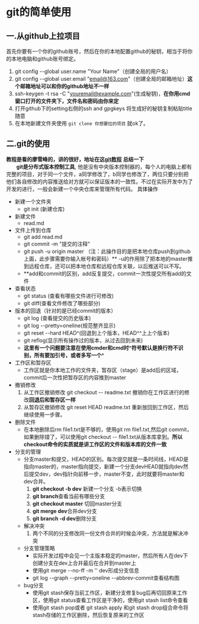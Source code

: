 # **git的简单使用**
## **一.从github上拉项目**
 首先你要有一个你的github账号，然后在你的本地配置github的秘钥，相当于将你的本地电脑和github账号绑定。
 1. git config --global user.name "Your Name"（创建全局的用户名）
 2. git config --global user.email "email@163.com"（创建全局的邮箱地址）**这个邮箱地址可以和你的github地址不一样**
 3. ssh-keygen -t rsa -C "youremail@example.com"(生成秘钥)，**在你用cmd窗口打开的文件夹下，文件名和密码由你来定**
 4. 打开github下的setting右侧的ssh and gpgkeys 将生成好的秘钥复制粘贴title随意
 5. 在本地新建文件夹使用 `git clone 你想要拉的项目` 就ok了。
 ## **二.git的使用**
 **教程是看的廖雪峰的，讲的很好，地址在这[git教程](https://www.liaoxuefeng.com/wiki/896043488029600/897013573512192)**
 **总结一下**
 <br/>
&#160; &#160; &#160; &#160;**git是分布式版本控制工具**,
他是没有中央版本控制器的，每个人的电脑上都有完整的项目，对于同一个文件，a同学修改了，b同学也修改了，两位只要分别把他们各自修改的内容推送给对方就可以保证版本的一致性。不过在实际开发中为了开发的进行，一般会新建一个中央仓库来管理所有代码。
<font color="black">具体操作</font>
+ 新建一个文件夹
   + git init (新建仓库)
+ 新建文件
   + read.md
+ 文件上传到仓库
   + git add read.md
   + git commit -m "提交的注释"
   + git push -u origin master   （注：此操作目的是把本地仓库push到github上面，此步骤需要你输入帐号和密码）** -u的作用除了把本地的master推到远程仓库，还可以把本地仓库和远程仓库关联，以后推送可以不写。
   + **add和commit的区别，add反复提交，commit一次性提交所有add的文件
+ 查看状态
   + git status (查看有哪些文件进行可修改)
   + git diff(查看文件修改了哪些部分)
+ 版本的回退（针对的是已经commit的版本）
   + git log (查看提交的历史版本)
   + git log --pretty=oneline(规范整齐显示)
   + git reset --hard HEAD^(回退到上个版本，HEAD^^上上个版本)
   + git reflog(显示所有操作过的版本，从过去回到未来)
   + **这里有一个问题要注意在使用cmder和cmd时^符号默认是换行符不识别，所有要加引号，或者多写一个^**
+ 工作区和暂存区
   + 工作区就是你本地工作的文件夹，暂存区（stage）是add后的区域，commit后一次性把暂存区的内容推到master
+ 撤销修改
   1. 从工作区撤销修改 git checkout -- readme.txt 撤销你在工作区进行的修改**回退后和暂存区一样**
   2. 从暂存区撤销修改 git reset HEAD readme.txt 重新放回到工作区，然后继续使用一步骤。
+ 删除文件
   + 在本地删除后rm file1.txt是不够的，使用git rm file1.txt,然后git commit，
   如果删除错了，可以使用git checkout -- file1.txt从版本库拿到。**所以checkout命令的实质就是讲工作区的文件和版本库的文件一致**
+ 分支的管理
   + 分支master和提交，HEAD的区别。每次提交就是一条时间线，HEAD是指向master的，master指向提交，新建一个分支devHEAD就指向dev然后提交dev，dev指针向前移一步，master不变，此时就要将master和dev合并。
      1. **git checkout -b dev** 新建一个分支 -b表示切换
      2. **git branch**查看当前有哪些分支
      3. **git checkout master** 切回master分支
      4. **git merge dev**合并dev分支
      5. **git branch -d dev**删除分支
   + 解决冲突
      1. 两个不同的分支修改同一份文件合并的时候会冲突，方法就是解决冲突
   + 分支管理策略
      + 实际开发过程中会见一个主版本稳定的master，然后所有人在dev下创建分支在dev上合并最后在合并到master上
      + 使用git merge --no-ff -m '' dev形成分支信息
      + git log --graph --pretty=oneline --abbrev-commit查看结构图
   + bug分支
      + 使用git stash保存当前工作区，新建分支修复bug后再切回原来工作区，使用git status查看工作区是干净的，使用git stash list命令查看
      + 使用git stash pop或者 git stash apply 和git stash drop组合命令将stash存储的工作区删除，然后恢复原来的工作区
